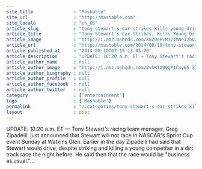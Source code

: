 ```yaml
---
site_title               : "Mashable"
site_url                 : "http://mashable.com"
site_locale              : "en_US"
article_slug             : "tony-stewart-s-car-strikes-kills-young-driver-walking-on-track"
article_title            : "Tony Stewart's Car Strikes, Kills Young Driver Walking on Track"
article_image            : "http://i.amz.mshcdn.com/X8Z0ePvM12IMNeIzhQzWtm_pw8g=/1200x627/2014%2F08%2F10%2F3d%2FTonyStewart.6c6a8.jpg"
article_url              : "http://mashable.com/2014/08/10/tony-stewart-nascar-accident/"
article_published_at     : "2014-08-10T07:13:13-03:00"
article_description      : "UPDATE: 10:20 a.m. ET — Tony Stewart's racing team manager, Greg Zipadelli, just announced that Stewart will not race in NASCAR's Sprint Cup event Sunday at Watkins Glen. Earlier in the day Zipadelli had said that Stewart would drive, despite striking and killing a young competitor in a dirt track race the night before. He said then that the race would be 'business as usual.'..."
article_author_name      : null
article_author_image     : "http://i.amz.mshcdn.com/0vhKIU99gP1Cny65-ZlqL249nMA=/90x90/2016%2F09%2F16%2Ff7%2Fhttpsd2mhye01h4nj2n.cloudfront.netmediaZgkyMDE1LzA1.7d00b.jpg"
article_author_biography : null
article_author_profile   : null
article_author_facebook  : null
article_author_twitter   : null
category                 : ['entertainment']
tags                     : ['Mashable']
permalink                : "/:categories/tony-stewart-s-car-strikes-kills-young-driver-walking-on-track/"
layout                   : post
---
```


UPDATE: 10:20 a.m. ET — Tony Stewart's racing team manager, Greg Zipadelli, just announced that Stewart will not race in NASCAR's Sprint Cup event Sunday at Watkins Glen. Earlier in the day Zipadelli had said that Stewart would drive, despite striking and killing a young competitor in a dirt track race the night before. He said then that the race would be "business as usual."...
